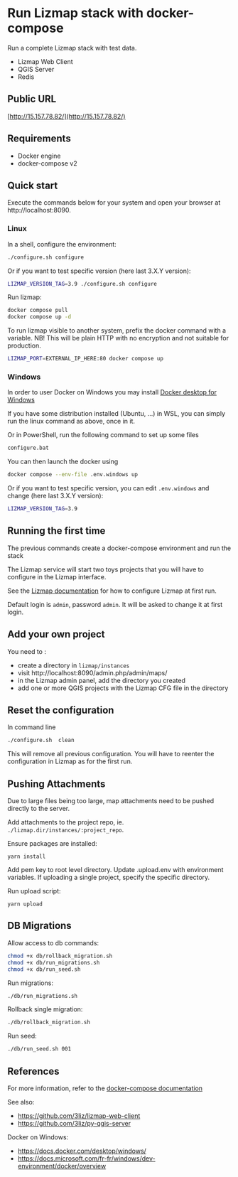 # Run Lizmap stack with docker-compose

Run a complete Lizmap stack with test data.

- Lizmap Web Client
- QGIS Server
- Redis

## Public URL

[http://15.157.78.82/](http://15.157.78.82/)

## Requirements

- Docker engine
- docker-compose v2

## Quick start

Execute the commands below for your system and open your browser at http://localhost:8090.

### Linux

In a shell, configure the environment:

```bash
./configure.sh configure
```

Or if you want to test specific version (here last 3.X.Y version):

```bash
LIZMAP_VERSION_TAG=3.9 ./configure.sh configure
```

Run lizmap:

```bash
docker compose pull
docker compose up -d
```

To run lizmap visible to another system, prefix the docker command with a variable. NB! This will be plain HTTP with no encryption and not suitable for production.

```bash
LIZMAP_PORT=EXTERNAL_IP_HERE:80 docker compose up
```

### Windows

In order to user Docker on Windows you may install [Docker desktop for Windows](https://docs.docker.com/desktop/windows/install/)

If you have some distribution installed (Ubuntu, ...) in WSL, you can simply run the linux command as above, once in it.

Or in PowerShell, run the following command to set up some files

```bash
configure.bat
```

You can then launch the docker using

```bash
docker compose --env-file .env.windows up
```

Or if you want to test specific version, you can edit `.env.windows` and change (here last 3.X.Y version):

```bash
LIZMAP_VERSION_TAG=3.9
```

## Running the first time

The previous commands create a docker-compose environment and run the stack

The Lizmap service will start two toys projects that you will have to configure in the Lizmap
interface.

See the [Lizmap documentation](https://docs.lizmap.com) for how to configure Lizmap at first run.

Default login is `admin`, password `admin`. It will be asked to change it at first login.

## Add your own project

You need to :

- create a directory in `lizmap/instances`
- visit http://localhost:8090/admin.php/admin/maps/
- in the Lizmap admin panel, add the directory you created
- add one or more QGIS projects with the Lizmap CFG file in the directory

## Reset the configuration

In command line

```bash
./configure.sh  clean
```

This will remove all previous configuration. You will have to reenter the configuration in Lizmap
as for the first run.

## Pushing Attachments

Due to large files being too large, map attachments need to be pushed directly to the server.

Add attachments to the project repo, ie. `./lizmap.dir/instances/:project_repo`.

Ensure packages are installed:

```
yarn install
```

Add pem key to root level directory. Update .upload.env with environment variables. If uploading a single project, specify the specific directory.

Run upload script:

```
yarn upload
```

## DB Migrations

Allow access to db commands:

```bash
chmod +x db/rollback_migration.sh
chmod +x db/run_migrations.sh
chmod +x db/run_seed.sh
```

Run migrations:

```bash
./db/run_migrations.sh
```

Rollback single migration:

```bash
./db/rollback_migration.sh
```

Run seed:

```bash
./db/run_seed.sh 001
```

## References

For more information, refer to the [docker-compose documentation](https://docs.docker.com/compose/)

See also:

- https://github.com/3liz/lizmap-web-client
- https://github.com/3liz/py-qgis-server

Docker on Windows:

- https://docs.docker.com/desktop/windows/
- https://docs.microsoft.com/fr-fr/windows/dev-environment/docker/overview
